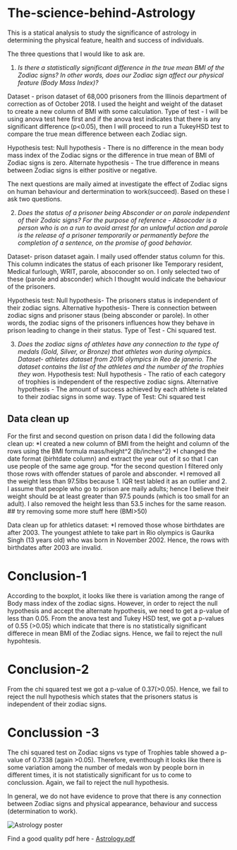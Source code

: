 # The-science-behind-Astrology
This is a statical analysis to study the significance of astrology in determining the physical feature, health and success of individuals.

The three questions that I would like to ask are.

1. *Is there a statistically significant difference in the true mean BMI of the Zodiac signs? In other words, does our Zodiac sign affect our physical feature (Body Mass Index)?*

Dataset - prison dataset of 68,000 prisoners from the Illinois department of correction as of October 2018. I used the height and weight of the dataset to create a new column of BMI with some calculation.
Type of test - I will be using anova test here first and if the anova test indicates that there is any significant difference (p<0.05), then I will proceed to run a TukeyHSD test to compare the true mean difference between each Zodiac sign.

Hypothesis test:
Null hypothesis - There is no difference in the mean body mass index of the Zodiac signs or the difference in true mean of BMI of Zodiac signs is zero.
Alternate hypothesis - The true difference in means between Zodiac signs is either positive or negative.


The next questions are maily aimed at investigate the effect of Zodiac signs on human behaviour and dertermination to work(succeed). Based on these I ask two questions.


2. *Does the status of a prisoner being Absconder or on parole independent of their Zodaic signs? For the purpose of reference - Absocoder is a person who is on a run to avoid arrest for an unlawful action and parole is the release of a prisoner temporarily or permanently before the completion of a sentence, on the promise of good behavior.*

Dataset- prison dataset again. I maily used offender status column for this. This column indicates the status of each prisoner like Temporary resident, Medical furlough, WRIT, parole, absoconder so on. I only selected two of these (parole and absconder) which I thought would indicate the behaviour of the prisoners.

Hypothesis test: Null hypothesis- The prisoners status is independent of their zodiac signs. Alternative hypothesis- There is connection between zodiac signs and prisoner staus (being absconder or parole). In other words, the zodiac signs of the prisoners influences how they behave in prison leading to change in their status.
Type of Test - Chi squared test.


3. *Does the zodiac signs of athletes have any connection to the type of medals (Gold, Silver, or Bronze) that athletes won during olympics.
Dataset- athletes dataset from 2016 olympics in Reo de janerio. The dataset contains the list of the athletes and the number of the trophies they won.*
Hypothesis test:
Null hypothesis - The ratio of each category of trophies is independent of the respective zodiac signs.
Alternative hypothesis - The amount of success achieved by each athlete is related to their zodiac signs in some way.
Type of Test: Chi squared test

## Data clean up

For the first and second question on prison data I did the following data clean up:
*I created a new column of BMI from the height and column of the rows using the BMI formula mass/height^2 (lb/inches^2)
*I changed the date format (birhtdate column) and extract the year out of it so that I can use people of the same age group.
*for the second question I filtered only those rows with offender statues of parole and absconder.
*I removed all the weight less than 97.5lbs because 1. IQR test labled it as an outlier and 2. I assume that people who go to prison are maily adults; hence I believe their weight should be at least greater than 97.5 pounds (which is too small for an adult). I also removed the height less than 53.5 inches for the same reason. ## try removing some more stuff here (BMI>50)

Data clean up for athletics dataset:
*I removed those whose birthdates are after 2003. The youngest athlete to take part in Rio olympics is Gaurika Singh (13 years old) who was born in November 2002. Hence, the rows with birthdates after 2003 are invalid.

# Conclusion-1
According to the boxplot, it looks like there is variation among the range of Body mass index of the zodiac signs. However, in order to reject the null hypothesis and accept the alternate hypothesis, we need to get a p-value of less than 0.05. From the anova test and Tukey HSD test, we got a p-values of 0.55 (>0.05) which indicate that there is no statistically significant differece in mean BMI of the Zodiac signs. Hence, we fail to reject the null hypohtesis.


# Conclusion-2
From the chi squared test we got a p-value of 0.37(>0.05). Hence, we fail to reject the null hypothesis which states that the prisoners status is independent of their zodiac signs.

# Conclussion -3
The chi squared test on Zodiac signs vs type of Trophies table showed a p-value of 0.7338 (again >0.05). Therefore, eventhough it looks like there is some variation among the number of medals won by people born in different times, it is not statistically significant for us to come to conclussion. Again, we fail to reject the null hypothesis.

In general, we do not have evidence to prove that there is any connection between Zodiac signs and physical appearance, behaviour and success (determination to work).


![Astrology poster](https://user-images.githubusercontent.com/62855279/139428457-2c0fe8de-55d7-4730-9bc7-1a4202cceaf0.jpg)

Find a good quality pdf here - [Astrology.pdf](https://github.com/Tesfa-eth/The-science-behind-Astrology/files/7441622/Astrology.pdf)
